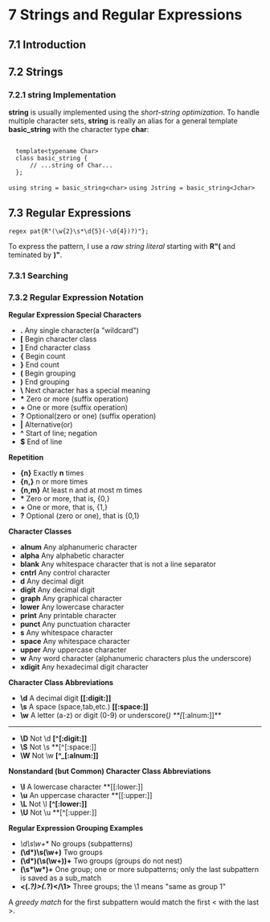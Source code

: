# 7 Strings and Regular Expressions


## 7.1 Introduction

## 7.2 Strings

### 7.2.1 string Implementation

  **string** is usually implemented using the *short-string optimization*.
  To handle multiple character sets, **string** is really an alias for a general template **basic_string** with the character type **char**:

  ```

    template<typename Char>
    class basic_string {
        // ...string of Char...
    };

  ```
  `using string = basic_string<char>`
  `using Jstring = basic_string<Jchar>`


## 7.3 Regular Expressions

`regex pat{R"(\w{2}\s*\d{5}(-\d{4})?)"};`

  To express the pattern, I use a *raw string literal* starting with **R"(** and teminated by **)"**.

### 7.3.1 Searching

### 7.3.2 Regular Expression Notation

**Regular Expression Special Characters**

- **.**    Any single character(a "wildcard")
- **[**    Begin character class
- **]**    End character class
- **{**    Begin count
- **}**    End count
- **(**    Begin grouping
- **)**    End grouping
- **\\**    Next character has a special meaning
- **\***    Zero or more (suffix operation)
- **+**    One or more (suffix operation)
- **?**    Optional(zero or one) (suffix operation)
- **|**    Alternative(or)
- **^**    Start of line; negation
- **$**    End of line

**Repetition**

- **{n}**    Exactly **n** times
- **{n,}**   n or more times
- **{n,m}**  At least n and at most m times
- **\***      Zero or more, that is, {0,}
- **+**      One or more, that is, {1,}
- **?**      Optional (zero or one), that is {0,1}

**Character Classes**

- **alnum**    Any alphanumeric character
- **alpha**    Any alphabetic character
- **blank**    Any whitespace character that is not a line separator
- **cntrl**    Any control character
- **d**        Any decimal digit
- **digit**    Any decimal digit
- **graph**    Any graphical character
- **lower**    Any lowercase character
- **print**    Any printable character
- **punct**    Any punctuation character
- **s**        Any whitespace character
- **space**    Any whitespace character
- **upper**    Any uppercase character
- **w**        Any word character (alphanumeric characters plus the underscore)
- **xdigit**   Any hexadecimal digit character


**Character Class Abbreviations**

- **\d**    A decimal digit         **[[:digit:]]**
- **\s**    A space (space,tab,etc.)    **[[:space:]]**
- **\w**    A letter (a-z) or digit (0-9) or underscore(_)   **[_[:alnum:]]**
-----------------
- **\D**    Not \d                  **[^[:digit:]]**
- **\S**    Not \s                  **[^[:space:]]
- **\W**    Not \w                  **[^_[:alnum:]]**


**Nonstandard (but Common) Character Class Abbreviations**

- **\l**    A lowercase character      **[[:lower:]]
- **\u**    An uppercase character     **[[:upper:]]
- **\L**    Not \l                     **[^[:lower:]]**
- **\U**    Not \u                     **[^[:upper:]]

**Regular Expression Grouping Examples**

- **\\d*\\s\\w+**      No groups (subpatterns)
- **\(\\d\*\)\\s\(\\w\+\)**    Two groups
- **\(\\d\*\)\(\\s\(\\w\+\)\)+**  Two groups (groups do not nest)
- **\(\\s\*\\w\*\)\+**        One group; one or more subpatterns;
                       only the last subpattern is saved as a sub_match
- **<(.*?)>(.*?)</\1>**  Three groups; the \1 means "same as group 1"

A *greedy match* for the first subpattern would match the first < with the last >.






